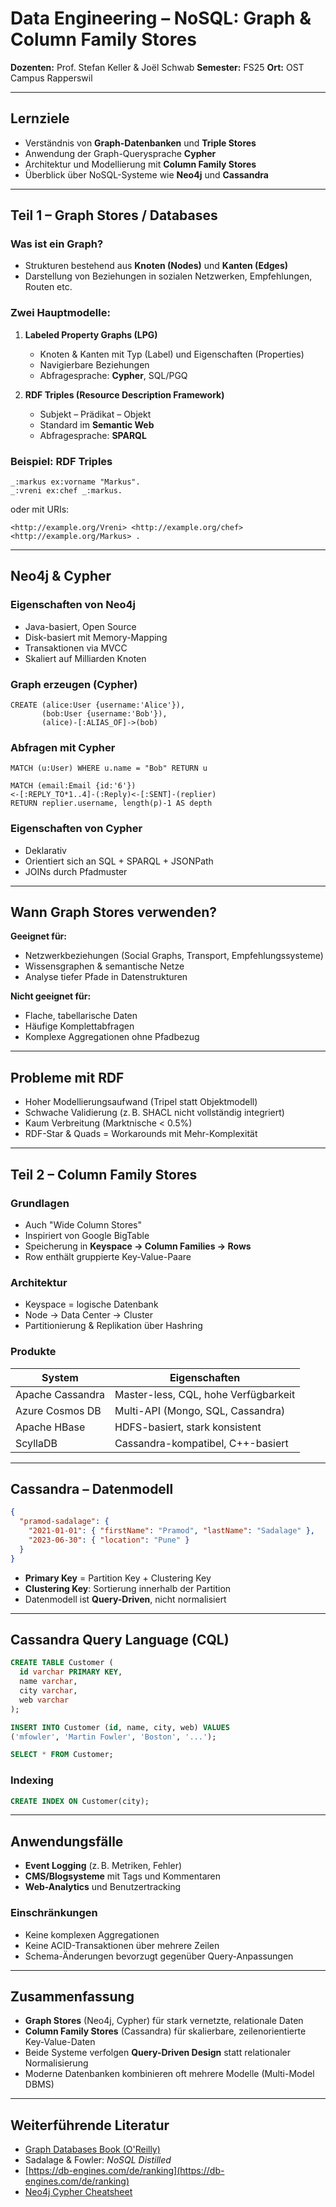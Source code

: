 # Data Engineering – NoSQL: Graph & Column Family Stores

**Dozenten:** Prof. Stefan Keller & Joël Schwab
**Semester:** FS25
**Ort:** OST Campus Rapperswil

---

## Lernziele

* Verständnis von **Graph-Datenbanken** und **Triple Stores**
* Anwendung der Graph-Querysprache **Cypher**
* Architektur und Modellierung mit **Column Family Stores**
* Überblick über NoSQL-Systeme wie **Neo4j** und **Cassandra**

---

## Teil 1 – Graph Stores / Databases

### Was ist ein Graph?

* Strukturen bestehend aus **Knoten (Nodes)** und **Kanten (Edges)**
* Darstellung von Beziehungen in sozialen Netzwerken, Empfehlungen, Routen etc.

### Zwei Hauptmodelle:

1. **Labeled Property Graphs (LPG)**

   * Knoten & Kanten mit Typ (Label) und Eigenschaften (Properties)
   * Navigierbare Beziehungen
   * Abfragesprache: **Cypher**, SQL/PGQ

2. **RDF Triples (Resource Description Framework)**

   * Subjekt – Prädikat – Objekt
   * Standard im **Semantic Web**
   * Abfragesprache: **SPARQL**

### Beispiel: RDF Triples

```turtle
_:markus ex:vorname "Markus".
_:vreni ex:chef _:markus.
```

oder mit URIs:

```turtle
<http://example.org/Vreni> <http://example.org/chef> <http://example.org/Markus> .
```

---

## Neo4j & Cypher

### Eigenschaften von Neo4j

* Java-basiert, Open Source
* Disk-basiert mit Memory-Mapping
* Transaktionen via MVCC
* Skaliert auf Milliarden Knoten

### Graph erzeugen (Cypher)

```cypher
CREATE (alice:User {username:'Alice'}),
       (bob:User {username:'Bob'}),
       (alice)-[:ALIAS_OF]->(bob)
```

### Abfragen mit Cypher

```cypher
MATCH (u:User) WHERE u.name = "Bob" RETURN u
```

```cypher
MATCH (email:Email {id:'6'})
<-[:REPLY_TO*1..4]-(:Reply)<-[:SENT]-(replier)
RETURN replier.username, length(p)-1 AS depth
```

### Eigenschaften von Cypher

* Deklarativ
* Orientiert sich an SQL + SPARQL + JSONPath
* JOINs durch Pfadmuster

---

## Wann Graph Stores verwenden?

**Geeignet für:**

* Netzwerkbeziehungen (Social Graphs, Transport, Empfehlungssysteme)
* Wissensgraphen & semantische Netze
* Analyse tiefer Pfade in Datenstrukturen

**Nicht geeignet für:**

* Flache, tabellarische Daten
* Häufige Komplettabfragen
* Komplexe Aggregationen ohne Pfadbezug

---

## Probleme mit RDF

* Hoher Modellierungsaufwand (Tripel statt Objektmodell)
* Schwache Validierung (z. B. SHACL nicht vollständig integriert)
* Kaum Verbreitung (Marktnische < 0.5%)
* RDF-Star & Quads = Workarounds mit Mehr-Komplexität

---

## Teil 2 – Column Family Stores

### Grundlagen

* Auch "Wide Column Stores"
* Inspiriert von Google BigTable
* Speicherung in **Keyspace → Column Families → Rows**
* Row enthält gruppierte Key-Value-Paare

### Architektur

* Keyspace = logische Datenbank
* Node → Data Center → Cluster
* Partitionierung & Replikation über Hashring

### Produkte

| System           | Eigenschaften                        |
| ---------------- | ------------------------------------ |
| Apache Cassandra | Master-less, CQL, hohe Verfügbarkeit |
| Azure Cosmos DB  | Multi-API (Mongo, SQL, Cassandra)    |
| Apache HBase     | HDFS-basiert, stark konsistent       |
| ScyllaDB         | Cassandra-kompatibel, C++-basiert    |

---

## Cassandra – Datenmodell

```json
{
  "pramod-sadalage": {
    "2021-01-01": { "firstName": "Pramod", "lastName": "Sadalage" },
    "2023-06-30": { "location": "Pune" }
  }
}
```

* **Primary Key** = Partition Key + Clustering Key
* **Clustering Key**: Sortierung innerhalb der Partition
* Datenmodell ist **Query-Driven**, nicht normalisiert

---

## Cassandra Query Language (CQL)

```sql
CREATE TABLE Customer (
  id varchar PRIMARY KEY,
  name varchar,
  city varchar,
  web varchar
);

INSERT INTO Customer (id, name, city, web) VALUES
('mfowler', 'Martin Fowler', 'Boston', '...');

SELECT * FROM Customer;
```

### Indexing

```sql
CREATE INDEX ON Customer(city);
```

---

## Anwendungsfälle

* **Event Logging** (z. B. Metriken, Fehler)
* **CMS/Blogsysteme** mit Tags und Kommentaren
* **Web-Analytics** und Benutzertracking

### Einschränkungen

* Keine komplexen Aggregationen
* Keine ACID-Transaktionen über mehrere Zeilen
* Schema-Änderungen bevorzugt gegenüber Query-Anpassungen

---

## Zusammenfassung

* **Graph Stores** (Neo4j, Cypher) für stark vernetzte, relationale Daten
* **Column Family Stores** (Cassandra) für skalierbare, zeilenorientierte Key-Value-Daten
* Beide Systeme verfolgen **Query-Driven Design** statt relationaler Normalisierung
* Moderne Datenbanken kombinieren oft mehrere Modelle (Multi-Model DBMS)

---

## Weiterführende Literatur

* [Graph Databases Book (O'Reilly)](https://neo4j.com/graph-databases-book/)
* Sadalage & Fowler: *NoSQL Distilled*
* [https://db-engines.com/de/ranking](https://db-engines.com/de/ranking)
* [Neo4j Cypher Cheatsheet](https://neo4j.com/docs/cypher-cheat-sheet/)
